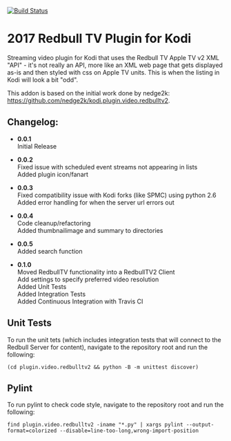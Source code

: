 [![Build Status](https://travis-ci.org/andy-g/kodi.plugin.video.redbulltv2.svg?branch=add_tests_and_refactor)](https://travis-ci.org/andy-g/kodi.plugin.video.redbulltv2)

# 2017 Redbull TV Plugin for Kodi
Streaming video plugin for Kodi that uses the Redbull TV Apple TV v2 XML "API" - it's not really an API, more like an XML web page that gets displayed as-is and then styled with css on Apple TV units. This is when the listing in Kodi will look a bit "odd".

This addon is based on the initial work done by nedge2k: https://github.com/nedge2k/kodi.plugin.video.redbulltv2.

## Changelog:

- **0.0.1**  
	Initial Release
	
- **0.0.2**  
	Fixed issue with scheduled event streams not appearing in lists  
	Added plugin icon/fanart
		
- **0.0.3**  
	Fixed compatibility issue with Kodi forks (like SPMC) using python 2.6  
	Added error handling for when the server url errors out
	
- **0.0.4**  
	Code cleanup/refactoring  
	Added thumbnailimage and summary to directories
	
- **0.0.5**  
	Added search function

- **0.1.0**  
	Moved RedbullTV functionality into a RedbullTV2 Client  
	Add settings to specify preferred video resolution  
	Added Unit Tests  
	Added Integration Tests  
	Added Continuous Integration with Travis CI  

## Unit Tests
To run the unit tets (which includes integration tests that will connect to the Redbull Server for content), navigate to the repository root and run the following:

```Shell
(cd plugin.video.redbulltv2 && python -B -m unittest discover)
```

## Pylint
To run pylint to check code style, navigate to the repository root and run the following:
	
```Shell
find plugin.video.redbulltv2 -iname "*.py" | xargs pylint --output-format=colorized --disable=line-too-long,wrong-import-position
```
